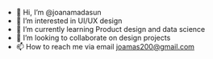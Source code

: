 - 👋 Hi, I’m @joanamadasun
- 👀 I’m interested in UI/UX design 
- 🌱 I’m currently learning Product design and data science
- 💞️ I’m looking to collaborate on design projects
- 📫 How to reach me via email joamas200@gmail.com

<!---
joanamadasun/joanamadasun is a ✨ special ✨ repository because its `README.md` (this file) appears on your GitHub profile.
You can click the Preview link to take a look at your changes.
--->
